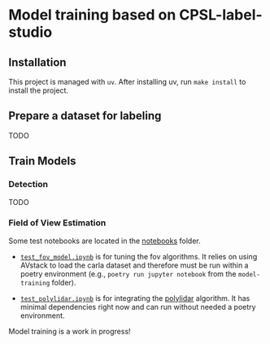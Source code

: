 # Model training based on CPSL-label-studio

## Installation

This project is managed with `uv`. After installing uv, run `make install` to install the project.

## Prepare a dataset for labeling

TODO

## Train Models

### Detection

TODO

### Field of View Estimation

Some test notebooks are located in the [notebooks][notebooks] folder. 

- [`test_fov_model.ipynb`][test-fov] is for tuning the fov algorithms. It relies on using AVstack to load the carla dataset and therefore must be run within a poetry environment (e.g., `poetry run jupyter notebook` from the `model-training` folder).

- [`test_polylidar.ipynb`][test-polylidar] is for integrating the [polylidar][polylidar] algorithm. It has minimal dependencies right now and can run without needed a poetry environment.

Model training is a work in progress!



[notebooks]: notebooks
[test-polylidar]: notebooks/test_polylidar.ipynb
[test-fov]: notebooks/test_fov_model.ipynb
[polylidar]: https://github.com/JeremyBYU/polylidar/tree/master/examples/python
[mmdet-modelzoo]: https://mmdetection.readthedocs.io/en/stable/model_zoo.html
[mmdet3d-modelzoo]: https://mmdetection3d.readthedocs.io/en/stable/model_zoo.html
